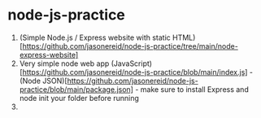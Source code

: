 # node-js-practice

1. (Simple Node.js / Express website with static HTML)[https://github.com/jasonereid/node-js-practice/tree/main/node-express-website]
2. Very simple node web app (JavaScript)[https://github.com/jasonereid/node-js-practice/blob/main/index.js] - (Node JSON)[https://github.com/jasonereid/node-js-practice/blob/main/package.json] - make sure to install Express and node init your folder before running
3. 
